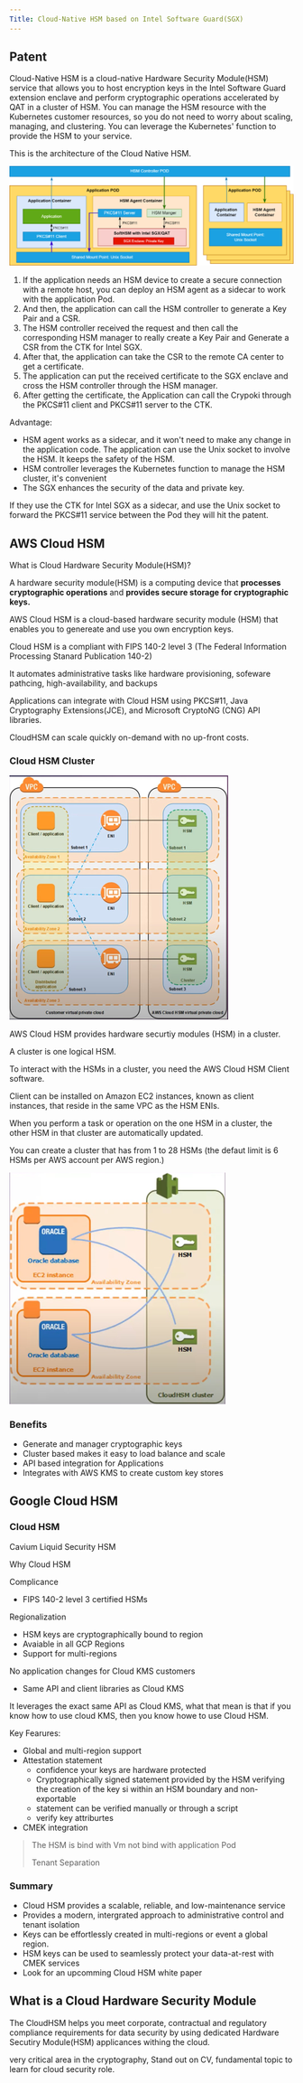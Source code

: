 ```yaml
---
Title: Cloud-Native HSM based on Intel Software Guard(SGX)
---
```




## Patent

Cloud-Native HSM is a cloud-native Hardware Security Module(HSM) service that allows you to host encryption keys in the Intel Software Guard extension enclave and perform cryptographic operations accelerated by QAT in a cluster of HSM. You can manage the HSM resource with the Kubernetes customer resources, so you do not need to worry about scaling, managing, and clustering. You can leverage the Kubernetes' function to provide the HSM  to your service.



This is the architecture of the Cloud Native HSM.

![sgx-hsm](SGX-HSM.assets/sgx-hsm.png)![]()



1. If the application needs an HSM device to create a secure connection with a remote host,  you can deploy an HSM agent as a sidecar to work with the application Pod.
2. And then, the application can call the HSM controller to generate a Key Pair and a CSR.
3. The HSM controller received the request and then call the corresponding HSM manager to really create a Key Pair and Generate a CSR from the  CTK for Intel SGX.
4. After that, the application can take the CSR to the remote CA center to get a certificate.
5. The application can put the received certificate to the SGX enclave and cross the HSM controller through the HSM manager.
6. After getting the certificate, the Application can call the Crypoki through the PKCS#11 client and PKCS#11 server to the CTK.







Advantage:

- HSM agent works as a sidecar, and it won't need to make any change in the application code. The application can use the Unix socket to involve the HSM. It keeps the safety of the HSM.
- HSM controller leverages the Kubernetes function to manage the HSM cluster, it's convenient
-  The SGX enhances the security of the data and private key. 



If they use the CTK for Intel SGX as a sidecar, and use the Unix socket to forward the PKCS#11 service between the Pod they will hit the patent.





## AWS Cloud HSM



What is Cloud Hardware Security Module(HSM)?

A hardware security module(HSM) is a computing device that **processes cryptographic operations** and **provides secure storage for cryptographic keys.**

AWS Cloud HSM is a cloud-based hardware security module (HSM) that enables you to genereate and use you own encryption keys.

Cloud HSM is a compliant with FIPS 140-2 level 3 (The Federal Information Processing Stanard Publication 140-2)

It automates administrative tasks like hardware provisioning, sofeware pathcing, high-availability, and backups



Applications can integrate with Cloud HSM using PKCS#11, Java Cryptography Extensions(JCE), and Microsoft CryptoNG (CNG) API libraries.

CloudHSM can scale quickly on-demand with no up-front costs.

### Cloud HSM Cluster

<img src="SGX-HSM/image-20220614142811660.png" alt="image-20220614142811660" style="zoom:50%;" />

AWS Cloud HSM provides hardware securtiy modules (HSM) in a cluster.

A  cluster is one logical HSM.

To interact with the HSMs in a cluster, you need the AWS Cloud HSM Client software.

Client can be installed on Amazon EC2 instances, known as client instances, that reside in the same VPC as the HSM ENIs.

When you perform a task or operation on the one HSM in  a cluster, the other HSM in that cluster are automatically updated.

You can create a cluster that has from 1 to 28 HSMs (the defaut limit is 6 HSMs per AWS account per AWS region.)



<img src="SGX-HSM/image-20220614143402298.png" alt="image-20220614143402298" style="zoom:50%;" />







### Benefits

- Generate and manager cryptographic keys
- Cluster based makes it easy to load balance and scale
- API based integration for Applications
- Integrates with AWS KMS to create custom key stores



## Google Cloud HSM



### Cloud HSM

 Cavium Liquid Security HSM



Why Cloud HSM

Complicance

- FIPS 140-2 level 3 certified HSMs

Regionalization

- HSM keys are cryptographically bound to region
- Avaiable in all GCP Regions
- Support for multi-regions

No application changes for Cloud KMS customers

- Same API and client libraries as Cloud KMS



It leverages the exact same API as Cloud KMS,  what that mean is that  if you know how to use cloud KMS, then you know howe to use Cloud HSM.

Key Fearures:

- Global and multi-region support
- Attestation statement
  - confidence your keys are hardware protected
  - Cryptographically signed statement provided by the HSM verifying the creation of the key si within an HSM boundary and non-exportable
  - statement can be verified manually or through a script
  - verify key attriburtes
- CMEK integration



> The HSM is bind with Vm not bind with application Pod
>
> Tenant Separation





### Summary

- Cloud HSM provides a scalable, reliable, and low-maintenance service
- Provides a modern, intergrated approach to  administrative control and tenant isolation
- Keys can be effortlessly created in multi-regions or event a global region.
- HSM keys can be used to seamlessly protect your data-at-rest with CMEK services
- Look for an upcomming Cloud HSM white paper





## What is a Cloud Hardware Security Module



The CloudHSM helps you meet corporate, contractual and regulatory compliance requirements for data security by using dedicated Hardware Secutiry Module(HSM) applicances withing the cloud.



very critical area in the cryptography, Stand out on CV, fundamental topic to learn for cloud security role.









